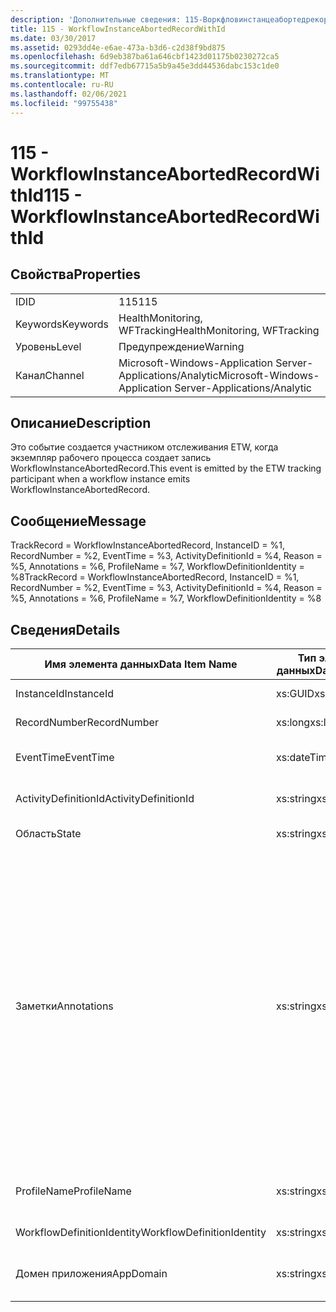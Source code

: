 ```yaml
---
description: 'Дополнительные сведения: 115-Воркфловинстанцеабортедрекордвисид'
title: 115 - WorkflowInstanceAbortedRecordWithId
ms.date: 03/30/2017
ms.assetid: 0293dd4e-e6ae-473a-b3d6-c2d38f9bd875
ms.openlocfilehash: 6d9eb387ba61a646cbf1423d01175b0230272ca5
ms.sourcegitcommit: ddf7edb67715a5b9a45e3dd44536dabc153c1de0
ms.translationtype: MT
ms.contentlocale: ru-RU
ms.lasthandoff: 02/06/2021
ms.locfileid: "99755438"
---
```

# <a name="115---workflowinstanceabortedrecordwithid"></a><span data-ttu-id="e604e-103">115 - WorkflowInstanceAbortedRecordWithId</span><span class="sxs-lookup"><span data-stu-id="e604e-103">115 - WorkflowInstanceAbortedRecordWithId</span></span>

## <a name="properties"></a><span data-ttu-id="e604e-104">Свойства</span><span class="sxs-lookup"><span data-stu-id="e604e-104">Properties</span></span>  
  
|||  
|-|-|  
|<span data-ttu-id="e604e-105">ID</span><span class="sxs-lookup"><span data-stu-id="e604e-105">ID</span></span>|<span data-ttu-id="e604e-106">115</span><span class="sxs-lookup"><span data-stu-id="e604e-106">115</span></span>|  
|<span data-ttu-id="e604e-107">Keywords</span><span class="sxs-lookup"><span data-stu-id="e604e-107">Keywords</span></span>|<span data-ttu-id="e604e-108">HealthMonitoring, WFTracking</span><span class="sxs-lookup"><span data-stu-id="e604e-108">HealthMonitoring, WFTracking</span></span>|  
|<span data-ttu-id="e604e-109">Уровень</span><span class="sxs-lookup"><span data-stu-id="e604e-109">Level</span></span>|<span data-ttu-id="e604e-110">Предупреждение</span><span class="sxs-lookup"><span data-stu-id="e604e-110">Warning</span></span>|  
|<span data-ttu-id="e604e-111">Канал</span><span class="sxs-lookup"><span data-stu-id="e604e-111">Channel</span></span>|<span data-ttu-id="e604e-112">Microsoft-Windows-Application Server-Applications/Analytic</span><span class="sxs-lookup"><span data-stu-id="e604e-112">Microsoft-Windows-Application Server-Applications/Analytic</span></span>|  
  
## <a name="description"></a><span data-ttu-id="e604e-113">Описание</span><span class="sxs-lookup"><span data-stu-id="e604e-113">Description</span></span>  

 <span data-ttu-id="e604e-114">Это событие создается участником отслеживания ETW, когда экземпляр рабочего процесса создает запись WorkflowInstanceAbortedRecord.</span><span class="sxs-lookup"><span data-stu-id="e604e-114">This event is emitted by the ETW tracking participant when a workflow instance emits WorkflowInstanceAbortedRecord.</span></span>  
  
## <a name="message"></a><span data-ttu-id="e604e-115">Сообщение</span><span class="sxs-lookup"><span data-stu-id="e604e-115">Message</span></span>  

 <span data-ttu-id="e604e-116">TrackRecord = WorkflowInstanceAbortedRecord, InstanceID = %1, RecordNumber = %2, EventTime = %3, ActivityDefinitionId = %4, Reason = %5, Annotations = %6, ProfileName = %7, WorkflowDefinitionIdentity = %8</span><span class="sxs-lookup"><span data-stu-id="e604e-116">TrackRecord = WorkflowInstanceAbortedRecord, InstanceID = %1, RecordNumber = %2, EventTime = %3, ActivityDefinitionId = %4, Reason = %5,  Annotations = %6, ProfileName = %7, WorkflowDefinitionIdentity = %8</span></span>  
  
## <a name="details"></a><span data-ttu-id="e604e-117">Сведения</span><span class="sxs-lookup"><span data-stu-id="e604e-117">Details</span></span>  
  
|<span data-ttu-id="e604e-118">Имя элемента данных</span><span class="sxs-lookup"><span data-stu-id="e604e-118">Data Item Name</span></span>|<span data-ttu-id="e604e-119">Тип элемента данных</span><span class="sxs-lookup"><span data-stu-id="e604e-119">Data Item Type</span></span>|<span data-ttu-id="e604e-120">Описание</span><span class="sxs-lookup"><span data-stu-id="e604e-120">Description</span></span>|  
|--------------------|--------------------|-----------------|  
|<span data-ttu-id="e604e-121">InstanceId</span><span class="sxs-lookup"><span data-stu-id="e604e-121">InstanceId</span></span>|<span data-ttu-id="e604e-122">xs:GUID</span><span class="sxs-lookup"><span data-stu-id="e604e-122">xs:GUID</span></span>|<span data-ttu-id="e604e-123">Идентификатор экземпляра для рабочего процесса.</span><span class="sxs-lookup"><span data-stu-id="e604e-123">The instance id for the workflow</span></span>|  
|<span data-ttu-id="e604e-124">RecordNumber</span><span class="sxs-lookup"><span data-stu-id="e604e-124">RecordNumber</span></span>|<span data-ttu-id="e604e-125">xs:long</span><span class="sxs-lookup"><span data-stu-id="e604e-125">xs:long</span></span>|<span data-ttu-id="e604e-126">Порядковый номер созданной записи.</span><span class="sxs-lookup"><span data-stu-id="e604e-126">The sequence number of the emitted record</span></span>|  
|<span data-ttu-id="e604e-127">EventTime</span><span class="sxs-lookup"><span data-stu-id="e604e-127">EventTime</span></span>|<span data-ttu-id="e604e-128">xs:dateTime</span><span class="sxs-lookup"><span data-stu-id="e604e-128">xs:dateTime</span></span>|<span data-ttu-id="e604e-129">Время в формате UTC, когда было создано событие.</span><span class="sxs-lookup"><span data-stu-id="e604e-129">The time in UTC when the event was emitted</span></span>|  
|<span data-ttu-id="e604e-130">ActivityDefinitionId</span><span class="sxs-lookup"><span data-stu-id="e604e-130">ActivityDefinitionId</span></span>|<span data-ttu-id="e604e-131">xs:string</span><span class="sxs-lookup"><span data-stu-id="e604e-131">xs:string</span></span>|<span data-ttu-id="e604e-132">Имя корневого действия в рабочем процессе.</span><span class="sxs-lookup"><span data-stu-id="e604e-132">The name of the root activity in the workflow</span></span>|  
|<span data-ttu-id="e604e-133">Область</span><span class="sxs-lookup"><span data-stu-id="e604e-133">State</span></span>|<span data-ttu-id="e604e-134">xs:string</span><span class="sxs-lookup"><span data-stu-id="e604e-134">xs:string</span></span>|<span data-ttu-id="e604e-135">Текущее состояние рабочего процесса.</span><span class="sxs-lookup"><span data-stu-id="e604e-135">The current state of the Workflow.</span></span>|  
|<span data-ttu-id="e604e-136">Заметки</span><span class="sxs-lookup"><span data-stu-id="e604e-136">Annotations</span></span>|<span data-ttu-id="e604e-137">xs:string</span><span class="sxs-lookup"><span data-stu-id="e604e-137">xs:string</span></span>|<span data-ttu-id="e604e-138">Заметки, добавленные к этому событию.</span><span class="sxs-lookup"><span data-stu-id="e604e-138">The annotations that were added to this event.</span></span> <span data-ttu-id="e604e-139">Значения хранятся в XML-элементе в формате \<items> \< item name = "annotationName" type="System.String"> аннотатионвалуе \</item> \</items> .</span><span class="sxs-lookup"><span data-stu-id="e604e-139">The values are stored in an xml element in the format \<items>\< item name = "annotationName" type="System.String">annotationValue\</item>\</items>.</span></span> <span data-ttu-id="e604e-140">Если заметки не указаны, строка содержит \<items/> .</span><span class="sxs-lookup"><span data-stu-id="e604e-140">If no annotations are specified then the string contains \<items/>.</span></span> <span data-ttu-id="e604e-141">Размер событий ETW ограничен размером буфера ETW или максимальным размером полезных данных для события ETW.</span><span class="sxs-lookup"><span data-stu-id="e604e-141">The ETW event size is limited by the ETW buffer size or the max payload for an ETW event.</span></span> <span data-ttu-id="e604e-142">Если размер события превышает предел ETW, то событие усекается путем удаления заметок и замены значения аннотации на \<items> ... \</items> .</span><span class="sxs-lookup"><span data-stu-id="e604e-142">If the size of the event exceeds the ETW limits, then the event is truncated by dropping the annotations and replacing the annotation value with \<items>...\</items>.</span></span>|  
|<span data-ttu-id="e604e-143">ProfileName</span><span class="sxs-lookup"><span data-stu-id="e604e-143">ProfileName</span></span>|<span data-ttu-id="e604e-144">xs:string</span><span class="sxs-lookup"><span data-stu-id="e604e-144">xs:string</span></span>|<span data-ttu-id="e604e-145">Имя или профиль отслеживания, который привел к созданию этого события.</span><span class="sxs-lookup"><span data-stu-id="e604e-145">The name or the tracking profile that resulted in this event being emitted</span></span>|  
|<span data-ttu-id="e604e-146">WorkflowDefinitionIdentity</span><span class="sxs-lookup"><span data-stu-id="e604e-146">WorkflowDefinitionIdentity</span></span>|<span data-ttu-id="e604e-147">xs:string</span><span class="sxs-lookup"><span data-stu-id="e604e-147">xs:string</span></span>|<span data-ttu-id="e604e-148">Идентификатор определения рабочего процесса</span><span class="sxs-lookup"><span data-stu-id="e604e-148">The workflow definition id</span></span>|  
|<span data-ttu-id="e604e-149">Домен приложения</span><span class="sxs-lookup"><span data-stu-id="e604e-149">AppDomain</span></span>|<span data-ttu-id="e604e-150">xs:string</span><span class="sxs-lookup"><span data-stu-id="e604e-150">xs:string</span></span>|<span data-ttu-id="e604e-151">Строка, возвращаемая AppDomain.CurrentDomain.FriendlyName.</span><span class="sxs-lookup"><span data-stu-id="e604e-151">The string returned by AppDomain.CurrentDomain.FriendlyName.</span></span>|
